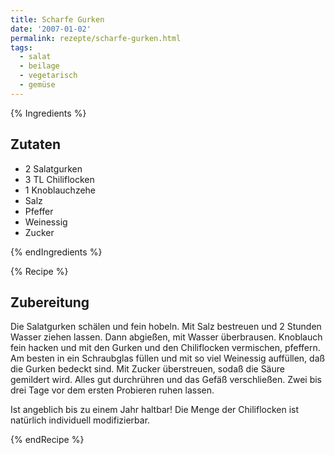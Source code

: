 ```yaml
---
title: Scharfe Gurken
date: '2007-01-02'
permalink: rezepte/scharfe-gurken.html
tags:
  - salat
  - beilage
  - vegetarisch
  - gemüse
---
```



{% Ingredients %}

## Zutaten

- 2 Salatgurken
- 3 TL Chiliflocken
- 1 Knoblauchzehe
- Salz
- Pfeffer
- Weinessig
- Zucker

{% endIngredients %}

{% Recipe %}

## Zubereitung

Die Salatgurken schälen und fein hobeln. Mit Salz bestreuen und 2 Stunden Wasser ziehen lassen. Dann abgießen, mit Wasser überbrausen. Knoblauch fein hacken und mit den Gurken und den Chiliflocken vermischen, pfeffern. Am besten in ein Schraubglas füllen und mit so viel Weinessig auffüllen, daß die Gurken bedeckt sind. Mit Zucker überstreuen, sodaß die Säure gemildert wird. Alles gut durchrühren und das Gefäß verschließen. Zwei bis drei Tage vor dem ersten Probieren ruhen lassen.

Ist angeblich bis zu einem Jahr haltbar! Die Menge der Chiliflocken ist natürlich individuell modifizierbar.

{% endRecipe %}
